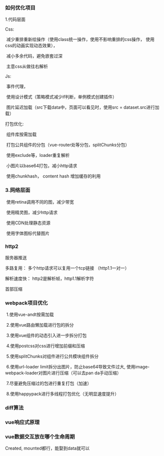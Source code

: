 ### 如何优化项目

1.代码层面

Css:

​	 减少重排重新绘操作（使用class统一操作，使用不影响重排的css操作， 使用css的动画实现动态效果）， 

​	减小多余代码，避免嵌套过深

​	主意css从做往右解析

Js: 

​	事件代理，

​	使用设计模式（策略模式减少if判断，单例模式创建插件） 

​	图片延迟加载（src下载data中，页面可以看见时，使用src = dataset.src进行加载）

打包优化:

​	组件库按需加载

​	打包公共组件的分包（vue-router处等分包，splitChunks分包）

​	使用exclude等，loader重复解析

​	小图片以base64打包，减小http请求

​	使用chunkhash， content hash 增加缓存的利用		

### 3.网络层面

​	使用retina调用不同的图，减少带宽

​	使用精灵图，减少http请求

​	使用CDN处理静态资源	

​	使用字体图标代替图片





### http2

服务器推送

多路复用： 多个http请求可以复用一个tcp链接 （http1.1一对一）

解析速度快： http2是解析帧，http1.1解析字符

首部压缩





### webpack项目优化

​	1.使用vue-andt按需加载

​	2.使用vue路由懒加载进行包的拆分

​	3.使用vue组件的动态引入进一步拆分打包

​	4.使用postcss对css进行增加前缀和压缩

​	5.使用splitChunks对组件进行公共模块组件拆分

​	6.使用url-loader limit拆分出图片，防止base64导致文件过大, 使用image-webpack-loader对图片进行压缩（可以去pan da手动压缩）

​	7.尽量避免压缩过的包进行重复打包（加速）

​	8.使用happypack进行多线程打包优化（无明显速度提升）



### diff算法

### vue响应式原理

### vue数据交互放在哪个生命周期

Created, mounted都行，能娶到data就可以
